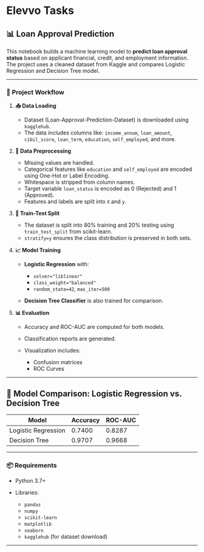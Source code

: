 # Elevvo Tasks

## 📊 Loan Approval Prediction

This notebook builds a machine learning model to **predict loan approval status** based on applicant financial, credit, and employment information. The project uses a cleaned dataset from Kaggle and compares Logistic Regression and Decision Tree model.

---

### 🔧 Project Workflow

1. **📥 Data Loading**

   * Dataset (Loan-Approval-Prediction-Dataset) is downloaded using `kagglehub`.
   * The data includes columns like: `income_annum`, `loan_amount`, `cibil_score`, `loan_term`, `education`, `self_employed`, and more.

2. **🧼 Data Preprocessing**

   * Missing values are handled.
   * Categorical features like `education` and `self_employed` are encoded using One-Hot or Label Encoding.
   * Whitespace is stripped from column names.
   * Target variable `loan_status` is encoded as 0 (Rejected) and 1 (Approved).
   * Features and labels are split into `X` and `y`.

3. **🧪 Train-Test Split**

   * The dataset is split into 80% training and 20% testing using `train_test_split` from scikit-learn.
   * `stratify=y` ensures the class distribution is preserved in both sets.

4. **📈 Model Training**

   * **Logistic Regression** with:

     * `solver="liblinear"`
     * `class_weight="balanced"`
     * `random_state=42`, `max_iter=500`
   * **Decision Tree Classifier** is also trained for comparison.

5. **📊 Evaluation**

   * Accuracy and ROC-AUC are computed for both models.
   * Classification reports are generated.
   * Visualization includes:

     * Confusion matrices
     * ROC Curves

---

## 🤖 Model Comparison: Logistic Regression vs. Decision Tree

| Model               | Accuracy | ROC-AUC |
| ------------------- | -------- | ------- |
| Logistic Regression | 0.7400   | 0.8287  |
| Decision Tree       | 0.9707   | 0.9668  |

---

### 📦 Requirements

* Python 3.7+
* Libraries:

  * `pandas`
  * `numpy`
  * `scikit-learn`
  * `matplotlib`
  * `seaborn`
  * `kagglehub` (for dataset download)

---

